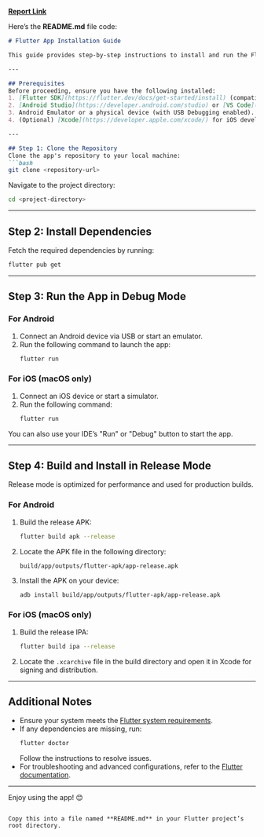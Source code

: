 **[Report Link](https://flutter.dev/docs/get-started/install)**

Here’s the **README.md** file code:

```markdown
# Flutter App Installation Guide

This guide provides step-by-step instructions to install and run the Flutter app on your local machine or mobile devices.

---

## Prerequisites
Before proceeding, ensure you have the following installed:
1. [Flutter SDK](https://flutter.dev/docs/get-started/install) (compatible version as per the app requirements).
2. [Android Studio](https://developer.android.com/studio) or [VS Code](https://code.visualstudio.com/).
3. Android Emulator or a physical device (with USB Debugging enabled).
4. (Optional) [Xcode](https://developer.apple.com/xcode/) for iOS development (macOS only).

---

## Step 1: Clone the Repository
Clone the app's repository to your local machine:
```bash
git clone <repository-url>
```

Navigate to the project directory:
```bash
cd <project-directory>
```

---

## Step 2: Install Dependencies
Fetch the required dependencies by running:
```bash
flutter pub get
```

---

## Step 3: Run the App in Debug Mode

### For Android
1. Connect an Android device via USB or start an emulator.
2. Run the following command to launch the app:
   ```bash
   flutter run
   ```

### For iOS (macOS only)
1. Connect an iOS device or start a simulator.
2. Run the following command:
   ```bash
   flutter run
   ```

You can also use your IDE’s "Run" or "Debug" button to start the app.

---

## Step 4: Build and Install in Release Mode
Release mode is optimized for performance and used for production builds.

### For Android
1. Build the release APK:
   ```bash
   flutter build apk --release
   ```
2. Locate the APK file in the following directory:
   ```
   build/app/outputs/flutter-apk/app-release.apk
   ```
3. Install the APK on your device:
   ```bash
   adb install build/app/outputs/flutter-apk/app-release.apk
   ```

### For iOS (macOS only)
1. Build the release IPA:
   ```bash
   flutter build ipa --release
   ```
2. Locate the `.xcarchive` file in the build directory and open it in Xcode for signing and distribution.

---

## Additional Notes
- Ensure your system meets the [Flutter system requirements](https://flutter.dev/docs/get-started/install).
- If any dependencies are missing, run:
  ```bash
  flutter doctor
  ```
  Follow the instructions to resolve issues.
- For troubleshooting and advanced configurations, refer to the [Flutter documentation](https://flutter.dev/docs).

---

Enjoy using the app! 😊
```

Copy this into a file named **README.md** in your Flutter project’s root directory.